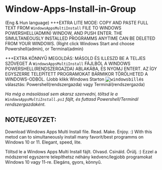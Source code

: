 # Window-Apps-Install-in-Group
(Eng & Hun language)
+++EXTRA LITE MODE:
COPY AND PASTE FULL TEXT FROM <CODE>WindowsAppsMultiInstall</CODE> FILE TO WINDOWS POWERSHELL(ADMIN) WINDOW, AND PUSH ENTER.
THE SIMULTANEOUSLY INSTALLED PROGRAMMS ANYTIME CAN BE DELETED FROM YOUR WINDOWS. (Right click Windows Start and choose Powershell(admin), or Terminal(admin)

+++EXTRA KÖNNYŰ MEGOLDÁS:
MÁSOLD ÉS ILLESZD BE A TELJES SZÖVEGET A <CODE>WindowsAppsMultiInstall</CODE> FÁJLBÓL A WINDOWS POWERSHELL(RENDSZERGAZDA) ABLAKÁBA, ÉS NYOMJ ENTERT.
AZ ÍGY EGYSZERRE TELEPÍTETT PROGRAMOKAT BÁRMIKOR TÖRÖLHETED A WINDOWS-ODBÓL. (Jobb klikk Windows Starton <kbd>![windowsbill](https://github.com/user-attachments/assets/85cd7478-4ebe-4051-98cf-bde8cbaba2d3)</kbd>és választás: Powershell(rendszergazda) vagy Terminál(rendszergazda) 

<i>Ha még a másolással sem akarsz szenvedni, töltsd le a <CODE>WindowsAppsMultiInstall.ps1</CODE> fájlt, és futtasd Powershell/Terminál rendszergazdaként.</i>


NOTE/JEGYZET:
-------------

Download Windows Apps Multi Install file. Read. Make. Enjoy. :)
With this metod can to simultaneously install many favorit/best programms on Windows 10 or 11. Elegant, speed, lite. 

Töltsd le a Windows Apps Multi Install fájlt. Olvasd. Csináld. Örülj. :)
Ezzel a módszerrel egyszerre telepíthetsz néhány kedvenc/legjobb programokat Windows 10 vagy 11-re. Elegáns, gyors, könnyű.
